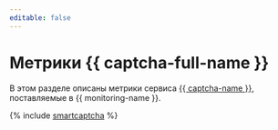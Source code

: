 ```yaml
---
editable: false
---
```


# Метрики {{ captcha-full-name }}

В этом разделе описаны метрики сервиса [{{ captcha-name }}](../../smartcaptcha/), поставляемые в {{ monitoring-name }}.

{% include [smartcaptcha](../../_includes/monitoring/metrics-ref/smartcaptcha.md) %}